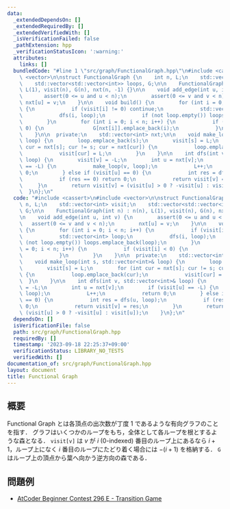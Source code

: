 ```yaml
---
data:
  _extendedDependsOn: []
  _extendedRequiredBy: []
  _extendedVerifiedWith: []
  _isVerificationFailed: false
  _pathExtension: hpp
  _verificationStatusIcon: ':warning:'
  attributes:
    links: []
  bundledCode: "#line 1 \"src/graph/FunctionalGraph.hpp\"\n#include <cassert>\n#include\
    \ <vector>\n\nstruct FunctionalGraph {\n    int n, L;\n    std::vector<int> visit;\n\
    \    std::vector<std::vector<int>> loops, G;\n\n    FunctionalGraph(int n) : n(n),\
    \ L(1), visit(n), G(n), nxt(n, -1) {}\n\n    void add_edge(int u, int v) {\n \
    \       assert(0 <= u and u < n);\n        assert(0 <= v and v < n);\n       \
    \ nxt[u] = v;\n    }\n\n    void build() {\n        for (int i = 0; i < n; i++)\
    \ {\n            if (visit[i] != 0) continue;\n            std::vector<int> loop;\n\
    \            dfs(i, loop);\n            if (not loop.empty()) loops.emplace_back(loop);\n\
    \        }\n        for (int i = 0; i < n; i++) {\n            if (visit[i] <\
    \ 0) {\n                G[nxt[i]].emplace_back(i);\n            }\n        }\n\
    \    }\n\n  private:\n    std::vector<int> nxt;\n\n    void make_loop(int s, std::vector<int>&\
    \ loop) {\n        loop.emplace_back(s);\n        visit[s] = L;\n        for (int\
    \ cur = nxt[s]; cur != s; cur = nxt[cur]) {\n            loop.emplace_back(cur);\n\
    \            visit[cur] = L;\n        }\n    }\n\n    int dfs(int v, std::vector<int>&\
    \ loop) {\n        visit[v] = -L;\n        int u = nxt[v];\n        if (visit[u]\
    \ == -L) {\n            make_loop(v, loop);\n            L++;\n            return\
    \ 0;\n        } else if (visit[u] == 0) {\n            int res = dfs(u, loop);\n\
    \            if (res == 0) return 0;\n            return visit[v] = res;\n   \
    \     }\n        return visit[v] = (visit[u] > 0 ? -visit[u] : visit[u]);\n  \
    \  }\n};\n"
  code: "#include <cassert>\n#include <vector>\n\nstruct FunctionalGraph {\n    int\
    \ n, L;\n    std::vector<int> visit;\n    std::vector<std::vector<int>> loops,\
    \ G;\n\n    FunctionalGraph(int n) : n(n), L(1), visit(n), G(n), nxt(n, -1) {}\n\
    \n    void add_edge(int u, int v) {\n        assert(0 <= u and u < n);\n     \
    \   assert(0 <= v and v < n);\n        nxt[u] = v;\n    }\n\n    void build()\
    \ {\n        for (int i = 0; i < n; i++) {\n            if (visit[i] != 0) continue;\n\
    \            std::vector<int> loop;\n            dfs(i, loop);\n            if\
    \ (not loop.empty()) loops.emplace_back(loop);\n        }\n        for (int i\
    \ = 0; i < n; i++) {\n            if (visit[i] < 0) {\n                G[nxt[i]].emplace_back(i);\n\
    \            }\n        }\n    }\n\n  private:\n    std::vector<int> nxt;\n\n\
    \    void make_loop(int s, std::vector<int>& loop) {\n        loop.emplace_back(s);\n\
    \        visit[s] = L;\n        for (int cur = nxt[s]; cur != s; cur = nxt[cur])\
    \ {\n            loop.emplace_back(cur);\n            visit[cur] = L;\n      \
    \  }\n    }\n\n    int dfs(int v, std::vector<int>& loop) {\n        visit[v]\
    \ = -L;\n        int u = nxt[v];\n        if (visit[u] == -L) {\n            make_loop(v,\
    \ loop);\n            L++;\n            return 0;\n        } else if (visit[u]\
    \ == 0) {\n            int res = dfs(u, loop);\n            if (res == 0) return\
    \ 0;\n            return visit[v] = res;\n        }\n        return visit[v] =\
    \ (visit[u] > 0 ? -visit[u] : visit[u]);\n    }\n};\n"
  dependsOn: []
  isVerificationFile: false
  path: src/graph/FunctionalGraph.hpp
  requiredBy: []
  timestamp: '2023-09-18 22:25:37+09:00'
  verificationStatus: LIBRARY_NO_TESTS
  verifiedWith: []
documentation_of: src/graph/FunctionalGraph.hpp
layout: document
title: Functional Graph
---
```


## 概要
Functional Graph とは各頂点の出次数が丁度 $1$ であるような有向グラフのことを指す．
グラフはいくつかのループをもち，全体として各ループを根とするような森となる．
`visit[v]` は $v$ が $i$ (0-indexed) 番目のループ上にあるなら $i + 1$，ループ上になく $i$ 番目のループにたどり着く場合には $- (i + 1)$ を格納する．
`G` はループ上の頂点から葉へ向かう逆方向の森である．

## 問題例
- [AtCoder Beginner Contest 296 E - Transition Game](https://atcoder.jp/contests/abc296/tasks/abc296_e)